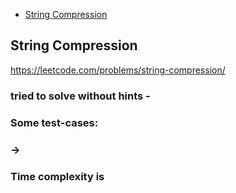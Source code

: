 + [String Compression](#string-compression)

## String Compression

https://leetcode.com/problems/string-compression/

### tried to solve without hints - 
### Some test-cases:
###  -> 
### 
### 
###
### Time complexity is 
### 


```python


```

